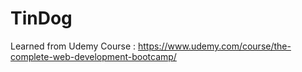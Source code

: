 # TinDog
 Learned from Udemy Course : https://www.udemy.com/course/the-complete-web-development-bootcamp/
